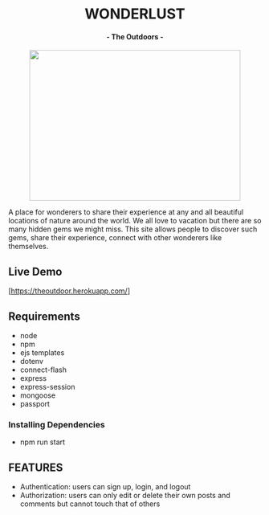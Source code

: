 <h1 align="center"> WONDERLUST </h1>
<h4 align="center"> - The Outdoors - </h4>
<p align="center">
  <img width="420" height="300" src="https://wonderlust0.s3-us-west-1.amazonaws.com/startWonderlust.png">
</p>
 
A place for wonderers to share their experience at any and all beautiful locations of nature around the world.
We all love to vacation but there are so many hidden gems we might miss. This site allows people to discover such gems, share their experience, connect with other wonderers like themselves. 

## Live Demo
[https://theoutdoor.herokuapp.com/]

## Requirements
- node 
- npm 
- ejs templates
- dotenv
- connect-flash
- express
- express-session
- mongoose
- passport

### Installing Dependencies
- npm run start

## FEATURES
- Authentication: users can sign up, login, and logout
- Authorization: users can only edit or delete their own posts and comments but cannot touch that of others



